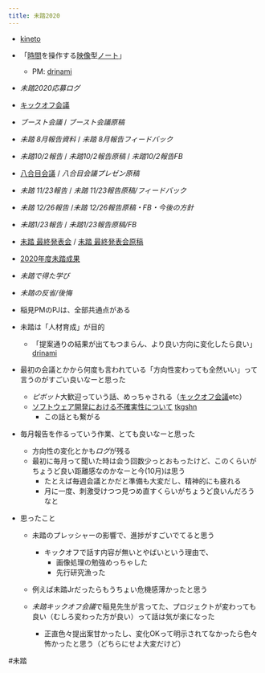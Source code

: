 ```yaml
---
title: 未踏2020
---
```


* [kineto](kineto.md)

* 「[時間](%E6%99%82%E9%96%93.md)を操作する[映像](%E6%98%A0%E5%83%8F.md)型[ノート](%E3%83%8E%E3%83%BC%E3%83%88.md)」
  
  * PM: [drinami](drinami.md)
* *未踏2020応募ログ*

* [キックオフ会議](%E3%82%AD%E3%83%83%E3%82%AF%E3%82%AA%E3%83%95%E4%BC%9A%E8%AD%B0.md)

* *ブースト会議* / *ブースト会議原稿*

* *未踏 8月報告資料* / *未踏 8月報告フィードバック*

* *未踏10/2報告* / *未踏10/2報告原稿* / *未踏10/2報告FB*

* [八合目会議](%E5%85%AB%E5%90%88%E7%9B%AE%E4%BC%9A%E8%AD%B0.md) / *八合目会議プレゼン原稿*

* *未踏 11/23報告* / *未踏 11/23報告原稿/フィードバック*

* *未踏 12/26報告* /*未踏 12/26報告原稿・FB・今後の方針*

* *未踏1/23報告* / *未踏1/23報告原稿/FB*

* [未踏 最終発表会](%E6%9C%AA%E8%B8%8F%20%E6%9C%80%E7%B5%82%E7%99%BA%E8%A1%A8%E4%BC%9A.md) / [未踏 最終発表会原稿](%E6%9C%AA%E8%B8%8F%20%E6%9C%80%E7%B5%82%E7%99%BA%E8%A1%A8%E4%BC%9A%E5%8E%9F%E7%A8%BF.md)

* [2020年度未踏成果](2020%E5%B9%B4%E5%BA%A6%E6%9C%AA%E8%B8%8F%E6%88%90%E6%9E%9C.md)

* *未踏で得た学び*

* *未踏の反省/後悔*

* 稲見PMのPJは、全部共通点がある

* 未踏は「人材育成」が目的
  
  * 「提案通りの結果が出てもつまらん、より良い方向に変化したら良い」[drinami](drinami.md)
* 最初の会議とかから何度も言われている「方向性変わっても全然いい」って言うのがすごい良いなーと思った
  
  * *ピボット*大歓迎っていう話、めっちゃされる（[キックオフ会議](%E3%82%AD%E3%83%83%E3%82%AF%E3%82%AA%E3%83%95%E4%BC%9A%E8%AD%B0.md)etc）
  * [ソフトウェア開発における不確実性について](https://note.com/tkgshn/n/n3eded47a29ca) [tkgshn](tkgshn.md)
    * この話とも繋がる
* 毎月報告を作るっていう作業、とても良いなーと思った
  
  * 方向性の変化とかも*ログ*が残る
  * 最初に毎月って聞いた時は会う回数少っとおもったけど、このくらいがちょうど良い距離感なのかなーと今(10月)は思う
    * たとえば毎週会議とかだと準備も大変だし、精神的にも疲れる
    * 月に一度、刺激受けつつ見つめ直すくらいがちょうど良いんだろうなと
* 思ったこと
  
  * 未踏のプレッシャーの影響で、進捗がすごいでてると思う
    
    * キックオフで話す内容が無いとやばいという理由で、
      * 画像処理の勉強めっちゃした
      * 先行研究漁った
  * 例えば未踏Jrだったらもうちょい危機感薄かったと思う
  
  * *未踏キックオフ会議*で稲見先生が言ってた、プロジェクトが変わっても良い（むしろ変わった方が良い）って話は気が楽になった
    
    * 正直色々提出案甘かったし、変化OKって明示されてなかったら色々怖かったと思う（どちらにせよ大変だけど）

\#未踏
